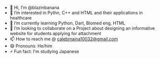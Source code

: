 - 👋 Hi, I’m @blazinbanana
- 👀 I’m interested in Pythn, C++ and HTML and their applications in healthcare
- 🌱 I’m currently learning Python, Dart, Biomed eng, HTML
- 💞️ I’m looking to collaborate on a Project about designing an informative website for students applying for attachment
- 📫 How to reach me @ calebmaina10032@gmail.com
- 😄 Pronouns: He/him
- ⚡ Fun fact: I'm studying Japanese

<!---
blazinbanana/blazinbanana is a ✨ special ✨ repository because its `README.md` (this file) appears on your GitHub profile.
You can click the Preview link to take a look at your changes.
--->

